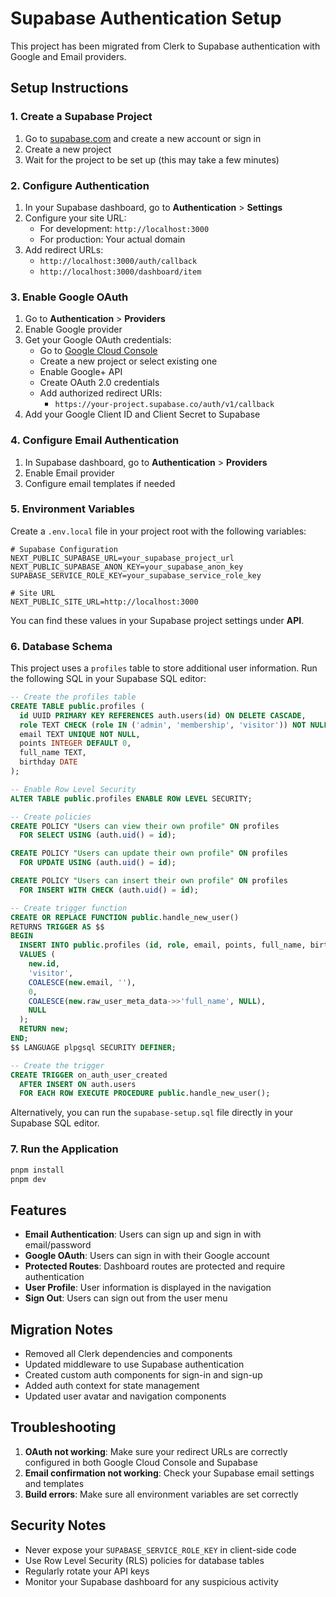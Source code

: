 # Supabase Authentication Setup

This project has been migrated from Clerk to Supabase authentication with Google and Email providers.

## Setup Instructions

### 1. Create a Supabase Project

1. Go to [supabase.com](https://supabase.com) and create a new account or sign in
2. Create a new project
3. Wait for the project to be set up (this may take a few minutes)

### 2. Configure Authentication

1. In your Supabase dashboard, go to **Authentication** > **Settings**
2. Configure your site URL:
   - For development: `http://localhost:3000`
   - For production: Your actual domain
3. Add redirect URLs:
   - `http://localhost:3000/auth/callback`
   - `http://localhost:3000/dashboard/item`

### 3. Enable Google OAuth

1. Go to **Authentication** > **Providers**
2. Enable Google provider
3. Get your Google OAuth credentials:
   - Go to [Google Cloud Console](https://console.cloud.google.com/)
   - Create a new project or select existing one
   - Enable Google+ API
   - Create OAuth 2.0 credentials
   - Add authorized redirect URIs:
     - `https://your-project.supabase.co/auth/v1/callback`
4. Add your Google Client ID and Client Secret to Supabase

### 4. Configure Email Authentication

1. In Supabase dashboard, go to **Authentication** > **Providers**
2. Enable Email provider
3. Configure email templates if needed

### 5. Environment Variables

Create a `.env.local` file in your project root with the following variables:

```env
# Supabase Configuration
NEXT_PUBLIC_SUPABASE_URL=your_supabase_project_url
NEXT_PUBLIC_SUPABASE_ANON_KEY=your_supabase_anon_key
SUPABASE_SERVICE_ROLE_KEY=your_supabase_service_role_key

# Site URL
NEXT_PUBLIC_SITE_URL=http://localhost:3000
```

You can find these values in your Supabase project settings under **API**.

### 6. Database Schema

This project uses a `profiles` table to store additional user information. Run the following SQL in your Supabase SQL editor:

```sql
-- Create the profiles table
CREATE TABLE public.profiles (
  id UUID PRIMARY KEY REFERENCES auth.users(id) ON DELETE CASCADE,
  role TEXT CHECK (role IN ('admin', 'membership', 'visitor')) NOT NULL,
  email TEXT UNIQUE NOT NULL,
  points INTEGER DEFAULT 0,
  full_name TEXT,
  birthday DATE
);

-- Enable Row Level Security
ALTER TABLE public.profiles ENABLE ROW LEVEL SECURITY;

-- Create policies
CREATE POLICY "Users can view their own profile" ON profiles
  FOR SELECT USING (auth.uid() = id);

CREATE POLICY "Users can update their own profile" ON profiles
  FOR UPDATE USING (auth.uid() = id);

CREATE POLICY "Users can insert their own profile" ON profiles
  FOR INSERT WITH CHECK (auth.uid() = id);

-- Create trigger function
CREATE OR REPLACE FUNCTION public.handle_new_user()
RETURNS TRIGGER AS $$
BEGIN
  INSERT INTO public.profiles (id, role, email, points, full_name, birthday)
  VALUES (
    new.id, 
    'visitor', 
    COALESCE(new.email, ''), 
    0, 
    COALESCE(new.raw_user_meta_data->>'full_name', NULL), 
    NULL
  );
  RETURN new;
END;
$$ LANGUAGE plpgsql SECURITY DEFINER;

-- Create the trigger
CREATE TRIGGER on_auth_user_created
  AFTER INSERT ON auth.users
  FOR EACH ROW EXECUTE PROCEDURE public.handle_new_user();
```

Alternatively, you can run the `supabase-setup.sql` file directly in your Supabase SQL editor.

### 7. Run the Application

```bash
pnpm install
pnpm dev
```

## Features

- **Email Authentication**: Users can sign up and sign in with email/password
- **Google OAuth**: Users can sign in with their Google account
- **Protected Routes**: Dashboard routes are protected and require authentication
- **User Profile**: User information is displayed in the navigation
- **Sign Out**: Users can sign out from the user menu

## Migration Notes

- Removed all Clerk dependencies and components
- Updated middleware to use Supabase authentication
- Created custom auth components for sign-in and sign-up
- Added auth context for state management
- Updated user avatar and navigation components

## Troubleshooting

1. **OAuth not working**: Make sure your redirect URLs are correctly configured in both Google Cloud Console and Supabase
2. **Email confirmation not working**: Check your Supabase email settings and templates
3. **Build errors**: Make sure all environment variables are set correctly

## Security Notes

- Never expose your `SUPABASE_SERVICE_ROLE_KEY` in client-side code
- Use Row Level Security (RLS) policies for database tables
- Regularly rotate your API keys
- Monitor your Supabase dashboard for any suspicious activity
